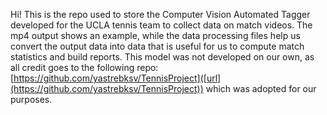 Hi! This is the repo used to store the Computer Vision Automated Tagger developed for the UCLA tennis team to collect data on match videos. The mp4 output shows an example, while the data processing files help us convert the output data into data that is useful for us to compute match statistics and build reports. This model was not developed on our own, as all credit goes to the following repo: [https://github.com/yastrebksv/TennisProject]([url](https://github.com/yastrebksv/TennisProject)) which was adopted for our purposes.
